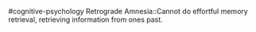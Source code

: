 #cognitive-psychology 
Retrograde Amnesia::Cannot do effortful memory retrieval, retrieving information from ones past.
<!--SR:!2024-04-09,3,250-->
